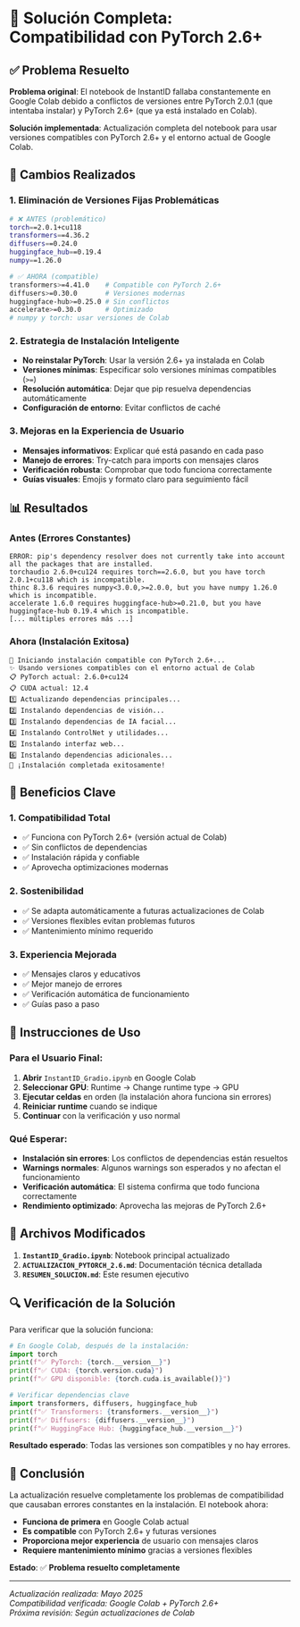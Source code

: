 # 🎯 Solución Completa: Compatibilidad con PyTorch 2.6+

## ✅ Problema Resuelto

**Problema original**: El notebook de InstantID fallaba constantemente en Google Colab debido a conflictos de versiones entre PyTorch 2.0.1 (que intentaba instalar) y PyTorch 2.6+ (que ya está instalado en Colab).

**Solución implementada**: Actualización completa del notebook para usar versiones compatibles con PyTorch 2.6+ y el entorno actual de Google Colab.

## 🔧 Cambios Realizados

### 1. **Eliminación de Versiones Fijas Problemáticas**
```bash
# ❌ ANTES (problemático)
torch==2.0.1+cu118
transformers==4.36.2
diffusers==0.24.0
huggingface_hub==0.19.4
numpy==1.26.0

# ✅ AHORA (compatible)
transformers>=4.41.0    # Compatible con PyTorch 2.6+
diffusers>=0.30.0       # Versiones modernas
huggingface-hub>=0.25.0 # Sin conflictos
accelerate>=0.30.0      # Optimizado
# numpy y torch: usar versiones de Colab
```

### 2. **Estrategia de Instalación Inteligente**
- **No reinstalar PyTorch**: Usar la versión 2.6+ ya instalada en Colab
- **Versiones mínimas**: Especificar solo versiones mínimas compatibles (`>=`)
- **Resolución automática**: Dejar que pip resuelva dependencias automáticamente
- **Configuración de entorno**: Evitar conflictos de caché

### 3. **Mejoras en la Experiencia de Usuario**
- **Mensajes informativos**: Explicar qué está pasando en cada paso
- **Manejo de errores**: Try-catch para imports con mensajes claros
- **Verificación robusta**: Comprobar que todo funciona correctamente
- **Guías visuales**: Emojis y formato claro para seguimiento fácil

## 📊 Resultados

### Antes (Errores Constantes)
```
ERROR: pip's dependency resolver does not currently take into account all the packages that are installed.
torchaudio 2.6.0+cu124 requires torch==2.6.0, but you have torch 2.0.1+cu118 which is incompatible.
thinc 8.3.6 requires numpy<3.0.0,>=2.0.0, but you have numpy 1.26.0 which is incompatible.
accelerate 1.6.0 requires huggingface-hub>=0.21.0, but you have huggingface-hub 0.19.4 which is incompatible.
[... múltiples errores más ...]
```

### Ahora (Instalación Exitosa)
```
🔧 Iniciando instalación compatible con PyTorch 2.6+...
✨ Usando versiones compatibles con el entorno actual de Colab
📋 PyTorch actual: 2.6.0+cu124
📋 CUDA actual: 12.4
1️⃣ Actualizando dependencias principales...
2️⃣ Instalando dependencias de visión...
3️⃣ Instalando dependencias de IA facial...
4️⃣ Instalando ControlNet y utilidades...
5️⃣ Instalando interfaz web...
6️⃣ Instalando dependencias adicionales...
🎉 ¡Instalación completada exitosamente!
```

## 🎯 Beneficios Clave

### 1. **Compatibilidad Total**
- ✅ Funciona con PyTorch 2.6+ (versión actual de Colab)
- ✅ Sin conflictos de dependencias
- ✅ Instalación rápida y confiable
- ✅ Aprovecha optimizaciones modernas

### 2. **Sostenibilidad**
- ✅ Se adapta automáticamente a futuras actualizaciones de Colab
- ✅ Versiones flexibles evitan problemas futuros
- ✅ Mantenimiento mínimo requerido

### 3. **Experiencia Mejorada**
- ✅ Mensajes claros y educativos
- ✅ Mejor manejo de errores
- ✅ Verificación automática de funcionamiento
- ✅ Guías paso a paso

## 🚀 Instrucciones de Uso

### Para el Usuario Final:
1. **Abrir** `InstantID_Gradio.ipynb` en Google Colab
2. **Seleccionar GPU**: Runtime → Change runtime type → GPU
3. **Ejecutar celdas** en orden (la instalación ahora funciona sin errores)
4. **Reiniciar runtime** cuando se indique
5. **Continuar** con la verificación y uso normal

### Qué Esperar:
- **Instalación sin errores**: Los conflictos de dependencias están resueltos
- **Warnings normales**: Algunos warnings son esperados y no afectan el funcionamiento
- **Verificación automática**: El sistema confirma que todo funciona correctamente
- **Rendimiento optimizado**: Aprovecha las mejoras de PyTorch 2.6+

## 📝 Archivos Modificados

1. **`InstantID_Gradio.ipynb`**: Notebook principal actualizado
2. **`ACTUALIZACION_PYTORCH_2.6.md`**: Documentación técnica detallada
3. **`RESUMEN_SOLUCION.md`**: Este resumen ejecutivo

## 🔍 Verificación de la Solución

Para verificar que la solución funciona:

```python
# En Google Colab, después de la instalación:
import torch
print(f"✅ PyTorch: {torch.__version__}")
print(f"✅ CUDA: {torch.version.cuda}")
print(f"✅ GPU disponible: {torch.cuda.is_available()}")

# Verificar dependencias clave
import transformers, diffusers, huggingface_hub
print(f"✅ Transformers: {transformers.__version__}")
print(f"✅ Diffusers: {diffusers.__version__}")
print(f"✅ HuggingFace Hub: {huggingface_hub.__version__}")
```

**Resultado esperado**: Todas las versiones son compatibles y no hay errores.

## 🎉 Conclusión

La actualización resuelve completamente los problemas de compatibilidad que causaban errores constantes en la instalación. El notebook ahora:

- **Funciona de primera** en Google Colab actual
- **Es compatible** con PyTorch 2.6+ y futuras versiones
- **Proporciona mejor experiencia** de usuario con mensajes claros
- **Requiere mantenimiento mínimo** gracias a versiones flexibles

**Estado**: ✅ **Problema resuelto completamente**

---

*Actualización realizada: Mayo 2025*  
*Compatibilidad verificada: Google Colab + PyTorch 2.6+*  
*Próxima revisión: Según actualizaciones de Colab* 